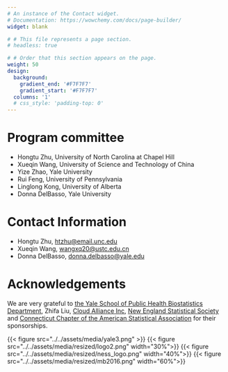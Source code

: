 ```yaml
---
# An instance of the Contact widget.
# Documentation: https://wowchemy.com/docs/page-builder/
widget: blank

# # This file represents a page section.
# headless: true

# # Order that this section appears on the page.
weight: 50
design:
  background:
    gradient_end: '#F7F7F7'
    gradient_start: '#F7F7F7'
  columns: '1'
  # css_style: 'padding-top: 0'
---
```


# Program committee

- Hongtu Zhu, University of North Carolina at Chapel Hill
- Xueqin Wang, University of Science and Technology of China
- Yize Zhao, Yale University
- Rui Feng, University of Pennsylvania
- Linglong Kong, University of Alberta 
- Donna DelBasso, Yale University


# Contact Information

- Hongtu Zhu, htzhu@email.unc.edu
- Xueqin Wang, wangxq20@ustc.edu.cn
- Donna DelBasso, donna.delbasso@yale.edu
  
# Acknowledgements
We are very grateful to [<u>the Yale School of Public Health Biostatistics Department</u>](https://ysph.yale.edu/public-health-research-and-practice/department-research/biostatistics/), Zhifa Liu, [<u>Cloud Alliance Inc</u>](https://www.cloudalliance.tech), [<u>New England Statistical Society</u>](https://nestat.org/) and [<u>Connecticut Chapter of the American Statistical Association</u>](https://community.amstat.org/connecticutchapter/home) for their sponsorships.

{{< figure src="\../../assets/media/yale3.png" >}}
{{< figure src="\../../assets/media/resized/logo2.png" width="30%">}}
{{< figure src="\../../assets/media/resized/ness_logo.png" width="40%">}}
{{< figure src="\../../assets/media/resized/mb2016.png" width="60%">}}
